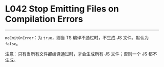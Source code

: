 # L042 Stop Emitting Files on Compilation Errors
---

`noEmitOnError`：为 `true`，则当 TS 编译不通过时，不生成 JS 文件。默认为 `false`。

注意：只有当所有文件都编译通过时，才会生成所有 JS 文件；否则一个 JS 都不生成。
